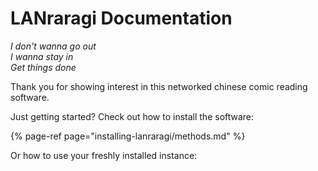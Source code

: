 # LANraragi Documentation

_I don't wanna go out_  
_I wanna stay in_  
_Get things done_

Thank you for showing interest in this networked chinese comic reading software.

Just getting started? Check out how to install the software:

{% page-ref page="installing-lanraragi/methods.md" %}

Or how to use your freshly installed instance:

